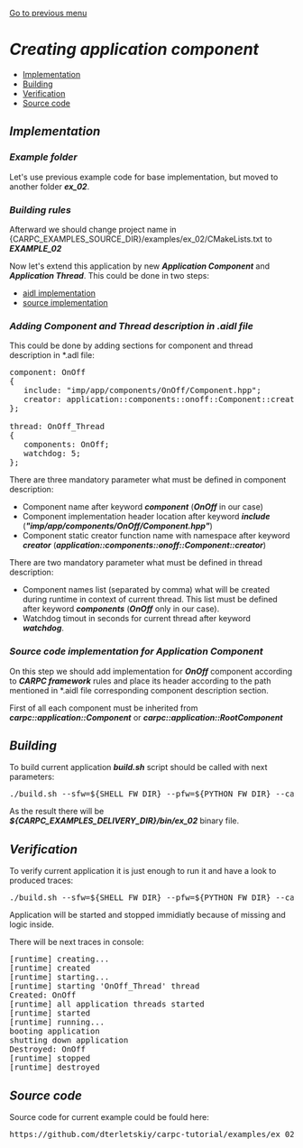 [Go to previous menu](./development.md#development)

# ***Creating application component***

   - [Implementation](#implementation)
   - [Building](#building)
   - [Verification](#verification)
   - [Source code](#source-code)



## ***Implementation***

### ***Example folder***

Let's use previous example code for base implementation, but moved to another folder ***ex_02***.

### ***Building rules***

Afterward we should change project name in {CARPC_EXAMPLES_SOURCE_DIR}/examples/ex_02/CMakeLists.txt to ***EXAMPLE_02***

Now let's extend this application by new ***Application Component*** and ***Application Thread***. This could be done in two steps:
   - [aidl implementation](#adding-component-and-thread-description-in-aidl-file)
   - [source implementation](#source-code-implementation-for-application-component)

### ***Adding Component and Thread description in .aidl file***

This could be done by adding sections for component and thread description in *.adl file:

<pre>
component: OnOff
{
   include: "imp/app/components/OnOff/Component.hpp";
   creator: application::components::onoff::Component::creator;
};

thread: OnOff_Thread
{
   components: OnOff;
   watchdog: 5;
};
</pre>

There are three mandatory parameter what must be defined in component description:
   - Component name after keyword ***component*** (***OnOff*** in our case)
   - Component implementation header location after keyword ***include*** (***"imp/app/components/OnOff/Component.hpp"***)
   - Component static creator function name with namespace after keyword ***creator*** (***application::components::onoff::Component::creator***)

There are two mandatory parameter what must be defined in thread description:
   - Component names list (separated by comma) what will be created during runtime in context of current thread. This list must be defined after keyword ***components*** (***OnOff*** only in our case).
   - Watchdog timout in seconds for current thread after keyword ***watchdog***.

### ***Source code implementation for Application Component***

On this step we should add implementation for ***OnOff*** component according to ***CARPC framework*** rules and place its header according to the path mentioned in *.aidl file corresponding component description section.

First of all each component must be inherited from ***carpc::application::Component*** or ***carpc::application::RootComponent***

## ***Building***

To build current application ***build.sh*** script should be called with next parameters:

<pre>
./build.sh --sfw=${SHELL_FW_DIR} --pfw=${PYTHON_FW_DIR} --carpc=${CARPC_DELIVERY_DIR} --arch=x86_64 --os=linux --action=clean_build
</pre>

As the result there will be ***${CARPC_EXAMPLES_DELIVERY_DIR}/bin/ex_02*** binary file.

## ***Verification***

To verify current application it is just enough to run it and have a look to produced traces:

<pre>
./build.sh --sfw=${SHELL_FW_DIR} --pfw=${PYTHON_FW_DIR} --carpc=${CARPC_DELIVERY_DIR} --arch=x86_64 --os=linux --action=start --target=ex_01
</pre>

Application will be started and stopped immidiatly because of missing and logic inside.

There will be next traces in console:

<pre>
[runtime] creating...
[runtime] created
[runtime] starting...
[runtime] starting 'OnOff_Thread' thread
Created: OnOff
[runtime] all application threads started
[runtime] started
[runtime] running...
booting application
shutting down application
Destroyed: OnOff
[runtime] stopped
[runtime] destroyed
</pre>

## ***Source code***

Source code for current example could be fould here:

<pre>
https://github.com/dterletskiy/carpc-tutorial/examples/ex_02/
</pre>

